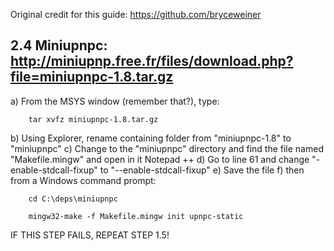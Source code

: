 Original credit for this guide: https://github.com/bryceweiner 


2.4 Miniupnpc: http://miniupnp.free.fr/files/download.php?file=miniupnpc-1.8.tar.gz
--------------
a) From the MSYS window (remember that?), type:

		tar xvfz miniupnpc-1.8.tar.gz

b) Using Explorer, rename containing folder from "miniupnpc-1.8" to "miniupnpc"
c) Change to the "miniupnpc" directory and find the file named "Makefile.mingw" and open in it Notepad ++
d) Go to line 61 and change "-enable-stdcall-fixup" to "--enable-stdcall-fixup"
e) Save the file
f) then from a Windows command prompt:

		cd C:\deps\miniupnpc

		mingw32-make -f Makefile.mingw init upnpc-static

IF THIS STEP FAILS, REPEAT STEP 1.5!

